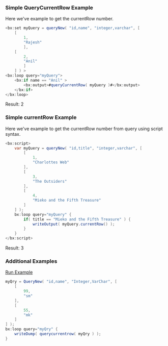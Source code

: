 ### Simple QueryCurrentRow Example

Here we've example to get the currentRow number.


```java
<bx:set myQuery = queryNew( "id,name", "integer,varchar", [ 
	[
		1,
		"Rajesh"
		],
	[
		2,
		"Anil"
		]
	] ) >
<bx:loop query="myQuery">
	<bx:if name == "Anil" >
		<bx:output>#queryCurrentRow( myQuery )#</bx:output>
	</bx:if>
</bx:loop>
```

Result: 2

### Simple currentRow Example

Here we've example to get the currentRow number from query using script syntax.


```java
<bx:script>
	var myQuery = queryNew( "id,title", "integer,varchar", [
		[
			1,
			"Charlottes Web"
		],
		[
			3,
			"The Outsiders"
		],
		[
			4,
			"Mieko and the Fifth Treasure"
		]
	] );
	bx:loop query="myQuery" {
		if( title == "Mieko and the Fifth Treasure" ) {
			writeOutput( myQuery.currentRow() );
		}
	}
</bx:script>

```

Result: 3

### Additional Examples

<a href="https://try.boxlang.io/?code=eJwljrEOwjAMROf4KyxPrZS1Q0GdYGFB6sJSdQhgQQVJi0lUIsS%2Fk7TLDc9357OxlYgNtoElHnkukIardsYyaaSD83xj0Scju7uRhDoE1YFSda2T0tsSqF6vrKoWZh%2BZQY%2FlFs6fzXMcJ3zl%2BoZs%2Fkb4BTXL4Hkf7FSst0sQYedlTAsWF5Y5%2F4M%2FB6Itlg%3D%3D" target="_blank">Run Example</a>

```java
myQry = QueryNew( "id,name", "Integer,VarChar", [ 
	[
		99,
		"sm"
	],
	[
		55,
		"mk"
	]
] );
bx:loop query="myQry" {
	writeDump( querycurrentrow( myQry ) );
}

```


